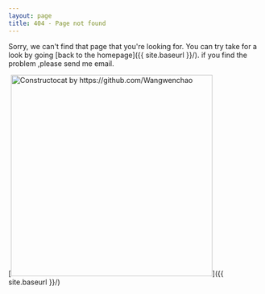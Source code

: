 ```yaml
---
layout: page
title: 404 - Page not found
---
```


Sorry, we can't find that page that you're looking for. You can try take for a look by going [back to the homepage]({{ site.baseurl }}/). if you find the problem ,please send me email.

[<img src="{{ site.baseurl }}/images/404.jpg" alt="Constructocat by https://github.com/Wangwenchao" style="width: 400px;"/>]({{ site.baseurl }}/)
